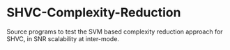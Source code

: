 # SHVC-Complexity-Reduction
Source programs to test the SVM based complexity reduction approach for SHVC, in SNR scalability at inter-mode.
